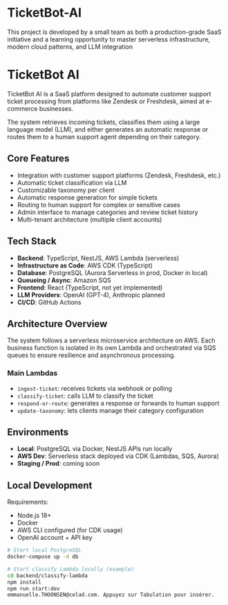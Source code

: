 # TicketBot-AI
This project is developed by a small team as both a production-grade SaaS initiative and a learning opportunity to master serverless infrastructure, modern cloud patterns, and LLM integration

# TicketBot AI

TicketBot AI is a SaaS platform designed to automate customer support ticket processing from platforms like Zendesk or Freshdesk, aimed at e-commerce businesses.

The system retrieves incoming tickets, classifies them using a large language model (LLM), and either generates an automatic response or routes them to a human support agent depending on their category.

## Core Features

- Integration with customer support platforms (Zendesk, Freshdesk, etc.)
- Automatic ticket classification via LLM
- Customizable taxonomy per client
- Automatic response generation for simple tickets
- Routing to human support for complex or sensitive cases
- Admin interface to manage categories and review ticket history
- Multi-tenant architecture (multiple client accounts)

## Tech Stack

- **Backend**: TypeScript, NestJS, AWS Lambda (serverless)
- **Infrastructure as Code**: AWS CDK (TypeScript)
- **Database**: PostgreSQL (Aurora Serverless in prod, Docker in local)
- **Queueing / Async**: Amazon SQS
- **Frontend**: React (TypeScript, not yet implemented)
- **LLM Providers**: OpenAI (GPT-4), Anthropic planned
- **CI/CD**: GitHub Actions

## Architecture Overview

The system follows a serverless microservice architecture on AWS. Each business function is isolated in its own Lambda and orchestrated via SQS queues to ensure resilience and asynchronous processing.

### Main Lambdas

- `ingest-ticket`: receives tickets via webhook or polling
- `classify-ticket`: calls LLM to classify the ticket
- `respond-or-route`: generates a response or forwards to human support
- `update-taxonomy`: lets clients manage their category configuration

## Environments

- **Local**: PostgreSQL via Docker, NestJS APIs run locally
- **AWS Dev**: Serverless stack deployed via CDK (Lambdas, SQS, Aurora)
- **Staging / Prod**: coming soon

## Local Development

Requirements:

- Node.js 18+
- Docker
- AWS CLI configured (for CDK usage)
- OpenAI account + API key

```bash
# Start local PostgreSQL
docker-compose up -d db

# Start classify Lambda locally (example)
cd backend/classify-lambda
npm install
npm run start:dev
emmanuelle.THOONSEN@celad.com. Appuyez sur Tabulation pour insérer.
